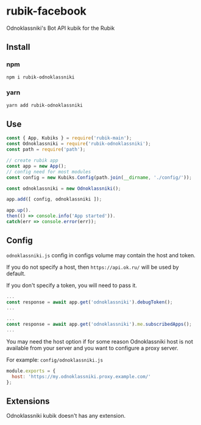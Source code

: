 # rubik-facebook
Odnoklassniki's Bot API kubik for the Rubik

## Install

### npm
```bash
npm i rubik-odnoklassniki
```

### yarn
```bash
yarn add rubik-odnoklassniki
```

## Use
```js
const { App, Kubiks } = require('rubik-main');
const Odnoklassniki = require('rubik-odnoklassniki');
const path = require('path');

// create rubik app
const app = new App();
// config need for most modules
const config = new Kubiks.Config(path.join(__dirname, './config/'));

const odnoklassniki = new Odnoklassniki();

app.add([ config, odnoklassniki ]);

app.up().
then(() => console.info('App started')).
catch(err => console.error(err));
```

## Config
`odnoklassniki.js` config in configs volume may contain the host and token.

If you do not specify a host, then `https://api.ok.ru/` will be used by default.

If you don't specify a token, you will need to pass it.
```js
...
const response = await app.get('odnoklassniki').debugToken();
...
```

```js
...
const response = await app.get('odnoklassniki').me.subscribedApps();
...
```

You may need the host option if for some reason Odnoklassniki host is not available from your server
and you want to configure a proxy server.


For example:
`config/odnoklassniki.js`
```js
module.exports = {
  host: 'https://my.odnoklassniki.proxy.example.com/'
};
```

## Extensions
Odnoklassniki kubik doesn't has any extension.
